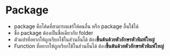
# Package

- package คือโค้ดที่สามารถแชร์ให้คนอื่น หรือ package อื่นใช้ได้ 
- ชื่อ package ต้องเป็นชื่อเดียวกับ folder
- ตัวแปรที่อยากให้ถูกเรียกใช้ในส่วนอื่นได้ ต้อง**ขึ้นต้นด้วยตัวอักษรตัวพิมพ์ใหญ่**
- Function ที่อยากให้ถูกเรียกใช้ในส่วนอื่นได้ ต้อง**ขึ้นต้นด้วยตัวอักษรตัวพิมพ์ใหญ่**
  

